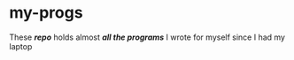 # my-progs
These <b><i>repo</i></b> holds almost <i><b>all the programs</b></i> I wrote for myself since I had my laptop
